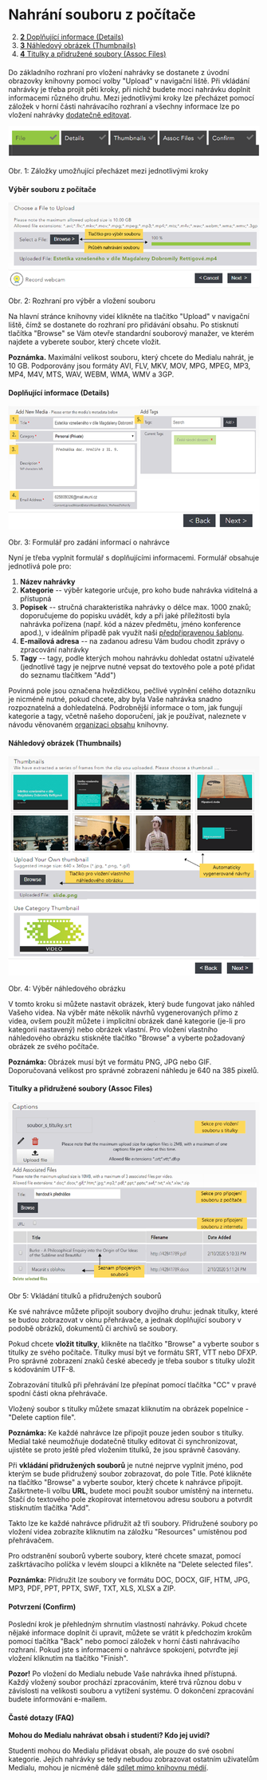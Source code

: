 Nahrání souboru z počítače
==========================




2.  [**2** Doplňující informace
    (Details)](#TOC-Dopl-uj-c-informace-Details-)
3.  [**3** Náhledový obrázek
    (Thumbnails)](#TOC-N-hledov-obr-zek-Thumbnails-)
4.  [**4** Titulky a přidružené soubory (Assoc
    Files)](#TOC-Titulky-a-p-idru-en-soubory-Assoc-Files-)



####  

Do základního rozhraní pro vložení nahrávky se dostanete z úvodní
obrazovky knihovny pomocí volby "Upload" v navigační liště. Při
vkládání nahrávky je třeba projít pěti kroky, při nichž budete moci
nahrávku doplnit informacemi různého druhu. Mezi jednotlivými kroky lze
přecházet pomocí záložek v horní části nahrávacího rozhraní a všechny
informace lze po vložení nahrávky [dodatečně
editovat](/medialdocs/jak-muazu-dodatecne-upravit-metadata).

![](home/jak-nahrat-do-medialu-soubor-z-pocitace/zalozky-GS.png)

Obr. 1: Záložky umožňující přecházet mezi jednotlivými kroky


#### Výběr souboru z počítače

![](home/jak-nahrat-do-medialu-soubor-z-pocitace/02.5-upload_done-2.0-GS.png)

Obr. 2: Rozhraní pro výběr a vložení souboru


Na hlavní stránce knihovny videí klikněte na tlačítko "Upload" v
navigační liště, čímž se dostanete do rozhraní pro přidávání obsahu. Po
stisknutí tlačítka "Browse" se Vám otevře standardní souborový
manažer, ve kterém najdete a vyberete soubor, který chcete vložit.

**Poznámka.** Maximální velikost souboru, který chcete do Medialu
nahrát, je 10 GB. Podporovány jsou formáty AVI, FLV, MKV, MOV, MPG,
MPEG, MP3, MP4, M4V, MTS, WAV, WEBM, WMA, WMV a 3GP.

#### Doplňující informace (Details)

![](home/jak-nahrat-do-medialu-soubor-z-pocitace/03-details-3.0-GS.png)

Obr. 3: Formulář pro zadání informací o nahrávce


Nyní je třeba vyplnit formulář s doplňujícími informacemi. Formulář
obsahuje jednotlivá pole pro:

1.  **Název nahrávky**
2.  **Kategorie** -- výběr kategorie určuje, pro koho bude nahrávka
    viditelná a přístupná
3.  **Popisek** -- stručná charakteristika nahrávky o délce max. 1000
    znaků; doporučujeme do popisku uvádět, kdy a při jaké příležitosti
    byla nahrávka pořízena (např. kód a název předmětu, jméno konference
    apod.), v ideálním případě pak využít naši [předpřipravenou
    šablonu](/medialdocs/jak-je-obsah-v-medialu-organizovan#TOC-Popisky).
4.  **E-mailová adresa** -- na zadanou adresu Vám budou chodit zprávy o
    zpracování nahrávky
5.  **Tagy** -- tagy, podle kterých mohou nahrávku dohledat ostatní
    uživatelé (jednotlivé tagy je nejprve nutné vepsat do textového pole
    a poté přidat do seznamu tlačítkem "Add")

Povinná pole jsou označena hvězdičkou, pečlivé vyplnění celého dotazníku
je nicméně nutné, pokud chcete, aby byla Vaše nahrávka snadno
rozpoznatelná a dohledatelná. Podrobnější informace o tom, jak fungují
kategorie a tagy, včetně našeho doporučení, jak je používat, naleznete v
návodu věnovaném [organizaci
obsahu](/medialdocs/jak-je-obsah-v-medialu-organizovan) knihovny.

#### Náhledový obrázek (Thumbnails)

![](home/jak-nahrat-do-medialu-soubor-z-pocitace/04-thumbnail-2.0-GS.png)

Obr. 4: Výběr náhledového obrázku


V tomto kroku si můžete nastavit obrázek, který bude fungovat jako
náhled Vašeho videa. Na výběr máte několik návrhů vygenerovaných přímo z
videa, ovšem použít můžete i implicitní obrázek dané kategorie (je-li
pro kategorii nastavený) nebo obrázek vlastní. Pro vložení vlastního
náhledového obrázku stiskněte tlačítko "Browse" a vyberte požadovaný
obrázek ze svého počítače.

**Poznámka:** Obrázek musí být ve formátu PNG, JPG nebo GIF.
Doporučovaná velikost pro správné zobrazení náhledu je 640 na 385
pixelů.

#### Titulky a přidružené soubory (Assoc Files)

![](home/jak-nahrat-do-medialu-soubor-z-pocitace/05-asoc_files-3.5-GS.png)

Obr 5: Vkládání titulků a přidružených souborů


Ke své nahrávce můžete připojit soubory dvojího druhu: jednak titulky,
které se budou zobrazovat v oknu přehrávače, a jednak doplňující soubory
v podobě obrázků, dokumentů či archivů se soubory.

Pokud chcete **vložit titulky**, klikněte na tlačítko "Browse" a
vyberte soubor s titulky ze svého počítače. Titulky musí být ve formátu
SRT, VTT nebo DFXP. Pro správné zobrazení znaků české abecedy je třeba
soubor s titulky uložit s kódováním UTF-8.

Zobrazování titulků při přehrávání lze přepínat pomocí tlačítka "CC" v
pravé spodní části okna přehrávače.

Vložený soubor s titulky můžete smazat kliknutím na obrázek popelnice -
"Delete caption file".

**Poznámka:** Ke každé nahrávce lze připojit pouze jeden soubor s
titulky. Medial také neumožňuje dodatečně titulky editovat či
synchronizovat, ujistěte se proto ještě před vložením titulků, že jsou
správně časovány.

Při **vkládání přidružených souborů** je nutné nejprve vyplnit jméno,
pod kterým se bude přidružený soubor zobrazovat, do pole Title. Poté
klikněte na tlačítko "Browse" a vyberte soubor, který chcete
k nahrávce připojit. Zaškrtnete-li volbu **URL**, budete moci použít
soubor umístěný na internetu. Stačí do textového pole zkopírovat
internetovou adresu souboru a potvrdit stisknutím tlačítka "Add".

Takto lze ke každé nahrávce přidružit až tři soubory. Přidružené soubory
po vložení videa zobrazíte kliknutím na záložku "Resources" umístěnou
pod přehrávačem.

Pro odstranění souborů vyberte soubory, které chcete smazat, pomocí
zaškrtávacího políčka v levém sloupci a klikněte na "Delete selected
files".

**Poznámka:** Přidružit lze soubory ve formátu DOC, DOCX, GIF, HTM, JPG,
MP3, PDF, PPT, PPTX, SWF, TXT, XLS, XLSX a ZIP.

#### Potvrzení (Confirm)

Poslední krok je přehledným shrnutím vlastností nahrávky. Pokud chcete
nějaké informace doplnit či upravit, můžete se vrátit k předchozím
krokům pomocí tlačítka "Back" nebo pomocí záložek v horní části
nahrávacího rozhraní. Pokud jste s informacemi o nahrávce spokojeni,
potvrďte její vložení kliknutím na tlačítko "Finish".

**Pozor!** Po vložení do Medialu nebude Vaše nahrávka ihned přístupná.
Každý vložený soubor prochází zpracováním, které trvá různou dobu v
závislosti na velikosti souboru a vytížení systému. O dokončení
zpracování budete informováni e-mailem.

#### Časté dotazy (FAQ)

**Mohou do Medialu nahrávat obsah i studenti? Kdo jej uvidí?**

Studenti mohou do Medialu přidávat obsah, ale pouze do své osobní
kategorie. Jejich nahrávky se tedy nebudou zobrazovat ostatním
uživatelům Medialu, mohou je nicméně dále [sdílet mimo knihovnu
médií](/medialdocs/jak-muazu-sva-videa-sirit).
